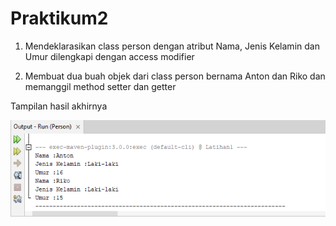 # Praktikum2

1. Mendeklarasikan class person dengan atribut Nama, Jenis Kelamin dan Umur
dilengkapi dengan access modifier



2. Membuat dua buah objek dari class person bernama Anton dan Riko dan
memanggil method setter dan getter



Tampilan hasil akhirnya

![Gambar 1](screenshot/ss.png)